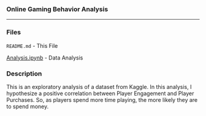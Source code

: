 ### Online Gaming Behavior Analysis

---

### Files

`README.md` - This File

[Analysis.ipynb](Analysis.ipynb) - Data Analysis

### Description

This is an exploratory analysis of a dataset from Kaggle. In this analysis, I hypothesize a positive correlation between Player Engagement and Player Purchases. So, as players spend more time playing, the more likely they are to spend money. 
